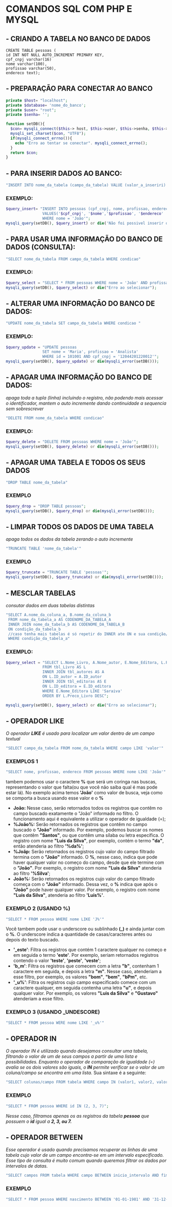 # COMANDOS SQL COM PHP E MYSQL

## - CRIANDO A TABELA NO BANCO DE DADOS
~~~mysql
CREATE TABLE pessoas (
id INT NOT NULL AUTO_INCREMENT PRIMARY KEY,
cpf_cnpj varchar(16)
nome varchar(100),
profissao varchar(50),
endereco text);
~~~

## - PREPARAÇÃO PARA CONECTAR AO BANCO
~~~php
private $host= "localhost";
private $database= 'nome_do_banco';
private $user= "root";
private $senha= '';

function setDB(){
  $con= mysqli_connect($this-> host, $this->user, $this->senha, $this->database);
  mysqli_set_charset($con, "UTF8");
  if(mysqli_connect_errno()){
    echo "Erro ao tentar se conectar". mysqli_connect_errno();
  }
  return $con;
}
~~~~

## - PARA INSERIR DADOS AO BANCO:
~~~php
"INSERT INTO nome_da_tabela (campo_da_tabela) VALUE (valor_a_inseriri) WHERE condicao"
~~~

### EXEMPLO:
~~~php
$query_insert= "INSERT INTO pessoas (cpf_cnpj, nome, profissao, endereco) 
                VALUES('$cpf_cnpj', '$nome','$profissao', '$endereco'
                WHERE nome = 'João'";
mysqli_query(setDB(), $query_insert) or die('Não foi possivel inserir os dados');
~~~

## - PARA USAR UMA INFORMAÇÃO DO BANCO DE DADOS (CONSULTA):
~~~php
"SELECT nome_da_tabela FROM campo_da_tabela WHERE condicao"
~~~~

### EXEMPLO:
~~~php
$query_select = "SELECT * FROM pessoas WHERE nome = 'João' AND profissao = 'Programador'";
mysqli_query(setDB(), $query_select) or die("Erro ao selecionar");
~~~

## - ALTERAR UMA INFORMAÇÃO DO BANCO DE DADOS:
~~~php
"UPDATE nome_da_tabela SET campo_da_tabela WHERE condicao "
~~~

### EXEMPLO:
~~~php
$query_update = "UPDATE pessoas 
                SET nome = 'Maria', profissao = 'Analista' 
                WHERE id = 101001 AND cpf_cnpj = '12044201220012'";
mysqli_query(setDB(), $query_update) or die(mysqli_error(setDB()));
~~~

## - APAGAR UMA INFORMAÇÃO DO BANCO DE DADOS:
*apaga toda a tupla (linha) incluindo o registro, não podendo mais acessar o identificador, mantem o auto incremente dando continuidade a sequencia sem sobrescrever*
~~~php
"DELETE FROM nome_da_tabela WHERE condicao"
~~~

### EXEMPLO:
~~~php
$query_delete = "DELETE FROM pessoas WHERE nome = 'João'";
mysqli_query(setDB(), $query_delete) or die(mysqli_error(setDB()));
~~~

## - APAGAR UMA TABELA E TODOS OS SEUS DADOS
~~~php
"DROP TABLE nome_da_tabela"
~~~

### EXEMPLO
~~~php
$query_drop = "DROP TABLE pessoas";
mysqli_query(setDB(), $query_drop) or die(mysqli_error(setDB()));
~~~

## - LIMPAR TODOS OS DADOS DE UMA TABELA
*apaga todos os dados da tabela zerando o auto incremente*
~~~php
"TRUNCATE TABLE 'nome_da_tabela'"
~~~

### EXEMPLO
~~~php
$query_truncate = "TRUNCATE TABLE 'pessoas'";
mysqli_query(setDB(), $query_truncate) or die(mysqli_error(setDB()));
~~~

## - MESCLAR TABELAS
*consutar dados em duas tabelas distintas*
~~~php
"SELECT A.nome_da_coluna_a, B.nome_da_coluna_b
 FROM nome_da_tabela_a AS CODENOME_DA_TABELA_A
 INNER JOIN nome_da_tabela_b AS CODENOME_DA_TABELA_B
 ON condição_da_tabela_b
 //caso tenha mais tabelas é só repetir do INNER ate ON e sua condição//
 WHERE condição_da_tabela_a"
~~~

### EXEMPLO:
~~~php
$query_select = "SELECT L.Nome_Livro, A.Nome_autor, E.Nome_Editora, L.Preco_Livro
                FROM tbl_Livro AS L
                INNER JOIN tbl_autores AS A
                ON L.ID_autor = A.ID_autor
                INNER JOIN tbl_editoras AS E
                ON L.ID_editora = E.ID_editora
                WHERE E.Nome_Editora LIKE 'Saraiva'
                ORDER BY L.Preco_Livro DESC";

mysqli_query(setDB(), $query_select) or die("Erro ao selecionar");
~~~

## - OPERADOR LIKE
*O operador **LIKE** é usado para localizar um valor dentro de um campo textual*
~~~php
"SELECT campo_da_tabela FROM nome_da_tabela WHERE campo LIKE 'valor'"
~~~

### EXEMPLOS 1
~~~php
"SELECT nome, profissao, endereco FROM pessoas WHERE nome LIKE 'João'"
~~~
tambem podemos usar o caractere **%** que será um coringa nas buscas, representando o valor que falta(ou que você não saiba qual é mas pode estar lá).
No exemplo acima temos **'João'** como valor de busca, veja como se comporta a busca usando esse valor e o **%**
- **João:** Nesse caso, serão retornados todos os registros que contêm no campo buscado exatamente o "João" informado no filtro. O funcionamento aqui é equivalente a utilizar o operador de igualdade (=);
- **%João%:** Serão retornados os registros que contêm no campo buscado o **"João"** informado. Por exemplo, podemos buscar os nomes que contêm **"Santos"**, ou que contêm uma sílaba ou letra específica. O registro com nome **"Luis da Silva"**, por exemplo, contém o termo **"da"**, então atenderia ao filtro **'%da%'**;
- **%Joãp:** Serão retornados os registros cujo valor do campo filtrado termina com o **"João"** informado. O **%**, nesse caso, indica que pode haver qualquer valor no começo do campo, desde que ele termine com o **"João"**. Por exemplo, o registro com nome **"Luis da Silva"** atenderia ao filtro **'%Silva'**;
- **João%:** Serão retornados os registros cujo valor do campo filtrado começa com o **"João"** informado. Dessa vez, o **%** indica que após o **"João"** pode haver qualquer valor. Por exemplo, o registro com nome **"Luis da Silva"**, atenderia ao filtro **'Luis%'**.

### EXEMPLO 2 (USANDO %)
~~~php
"SELECT * FROM pessoa WHERE nome LIKE 'J%'"
~~~
Você tambem pode usar o underscore ou sublinhado **(\_)** e ainda juntar com o **%**. O underscore indica a quantidade de casas/caracteres antes ou depois do texto buscado.
- **'\_este'**: Filtra os registros que contém 1 caractere qualquer no começo e em seguida o termo **'este'**. Por exemplo, seriam retornados registros contendo o valor **'teste'**, **'peste'**, **'veste'**;
- **'b_m'**: Filtra os registros que comecem com a letra **"b"**, contenham 1 caractere em seguida, e depois a letra **"m"**. Nesse caso, atenderiam a esse filtro, por exemplo, os valores **"bom"**, **"bem"**, **"bPm"**, etc.
- **'\_u%'**: Filtra os registros cujo campo especificado comece com um caractere qualquer, em seguida contenha uma letra **"u"**, e depois qualquer valor. Por exemplo, os valores **"Luis da Silva"** e **"Gustavo"** atenderiam a esse filtro.

### EXEMPLO 3 (USANDO \_UNDESCORE)
~~~php
"SELECT * FROM pessoa WERE nome LIKE '_u%'"
~~~

## - OPERADOR IN
*O operador IN é utilizado quando desejamos consultar uma tabela, filtrando o valor de um de seus campos a partir de uma lista e possibilidades. Enquanto o operador de comparação de igualdade (=) avalia se os dois valores são iguais, o **IN** permite verificar se o valor de um coluna/campo se encontra em uma lista.*
Sua sintaxe é a seguinte:
~~~php
"SELECT colunas/campo FROM tabela WHERE campo IN (valor1, valor2, valor3)"
~~~
### EXEMPLO
~~~php
"SELECT * FROM pessoa WHERE id IN (2, 3, 7)";
~~~
*Nesse caso, filtramos apenas os as registros da tabela **pessoa** que possuem o **id** igual a **2, 3, ou 7.***

## - OPERADOR BETWEEN
*Esse operador é usado quando precisamos recuperar as linhas de uma tabela cujo valor de um campo encontra-se em um intervalo especificado. Esse tipo de consulta é muito comum quando queremos filtrar os dados por intervalos de datas.*
~~~php
"SELECT campos FROM tabela WHERE campo BETWEEN inicio_intervalo AND fim_intervalo"
~~~
### EXEMPLO
~~~php
"SELECT * FROM pessoa WHERE nascimento BETWEEN '01-01-1981' AND '31-12-1990'";
~~~
